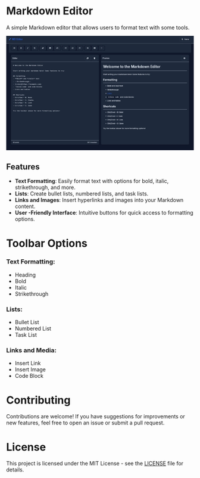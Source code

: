 # Markdown Editor

A simple Markdown editor that allows users to format text with some tools.

![Screenshot](IMG_20241116_091254.jpg)

## Features

- **Text Formatting**: Easily format text with options for bold, italic, strikethrough, and more.
- **Lists**: Create bullet lists, numbered lists, and task lists.
- **Links and Images**: Insert hyperlinks and images into your Markdown content.
- **User -Friendly Interface**: Intuitive buttons for quick access to formatting options.

# Toolbar Options
### Text Formatting:

- Heading
- Bold
- Italic
- Strikethrough

### Lists:

- Bullet List
- Numbered List
- Task List

### Links and Media:

- Insert Link
- Insert Image
- Code Block

# Contributing
Contributions are welcome! If you have suggestions for improvements or new features, feel free to open an issue or submit a pull request.

# License
This project is licensed under the MIT License - see the [LICENSE](LICENSE) file for details.
